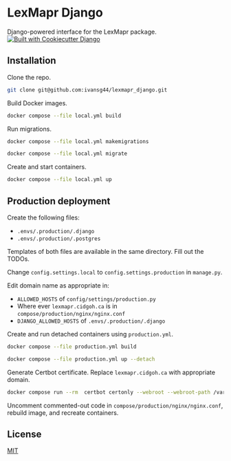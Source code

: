 # LexMapr Django

Django-powered interface for the LexMapr package.
[![Built with Cookiecutter Django](https://img.shields.io/badge/built%20with-Cookiecutter%20Django-ff69b4.svg)](https://github.com/pydanny/cookiecutter-django/)

## Installation

Clone the repo.

```bash
git clone git@github.com:ivansg44/lexmapr_django.git
```

Build Docker images.

```bash
docker compose --file local.yml build
```

Run migrations.

```bash
docker compose --file local.yml makemigrations
```

```bash
docker compose --file local.yml migrate
```

Create and start containers.

```bash
docker compose --file local.yml up
```

## Production deployment

Create the following files:

* `.envs/.production/.django`
* `.envs/.production/.postgres`

Templates of both files are available in the same directory. Fill out the TODOs.

Change `config.settings.local` to `config.settings.production` in `manage.py`.

Edit domain name as appropriate in:

* `ALLOWED_HOSTS` of `config/settings/production.py`
* Where ever `lexmapr.cidgoh.ca` is in `compose/production/nginx/nginx.conf`
* `DJANGO_ALLOWED_HOSTS` of `.envs/.production/.django`

Create and run detached containers using `production.yml`.

```bash
docker compose --file production.yml build
```

```bash
docker compose --file production.yml up --detach
```

Generate Certbot certificate. Replace `lexmapr.cidgoh.ca` with appropriate domain.

```bash
docker compose run --rm  certbot certonly --webroot --webroot-path /var/www/certbot/ -d lexmapr.cidgoh.ca
```

Uncomment commented-out code in `compose/production/nginx/nginx.conf`, rebuild image, and recreate containers.

## License

[MIT](./LICENSE)
